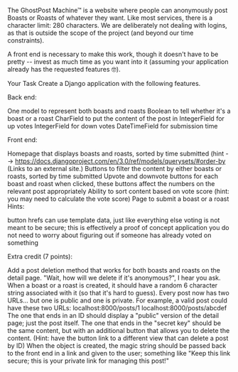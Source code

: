 The GhostPost Machine™ is a website where people can anonymously post Boasts or Roasts of whatever they want. Like most services, there is a character limit: 280 characters. We are deliberately not dealing with logins, as that is outside the scope of the project (and beyond our time constraints).

A front end is necessary to make this work, though it doesn't have to be pretty -- invest as much time as you want into it (assuming your application already has the requested features 🤓).

Your Task
Create a Django application with the following features.

Back end:

One model to represent both boasts and roasts
Boolean to tell whether it's a boast or a roast
CharField to put the content of the post in
IntegerField for up votes
IntegerField for down votes
DateTimeField for submission time

Front end:

Homepage that displays boasts and roasts, sorted by time submitted (hint --> https://docs.djangoproject.com/en/3.0/ref/models/querysets/#order-by (Links to an external site.)
Buttons to filter the content by either boasts or roasts, sorted by time submitted
Upvote and downvote buttons for each boast and roast
when clicked, these buttons affect the numbers on the relevant post appropriately
Ability to sort content based on vote score (hint: you may need to calculate the vote score)
Page to submit a boast or a roast
Hints:

button hrefs can use template data, just like everything else
voting is not meant to be secure; this is effectively a proof of concept application
you do not need to worry about figuring out if someone has already voted on something

Extra credit (7 points):

Add a post deletion method that works for both boasts and roasts on the detail page. "Wait, how will we delete if it's anonymous?", I hear you ask. When a boast or a roast is created, it should have a random 6 character string associated with it (so that it's hard to guess). Every post now has two URLs... but one is public and one is private. For example, a valid post could have these two URLs:
localhost:8000/posts/1
localhost:8000/posts/abcdef
The one that ends in an ID should display a "public" version of the detail page; just the post itself. The one that ends in the "secret key" should be the same content, but with an additional button that allows you to delete the content. (Hint: have the button link to a different view that can delete a post by ID)
When the object is created, the magic string should be passed back to the front end in a link and given to the user; something like "Keep this link secure; this is your private link for managing this post!"
